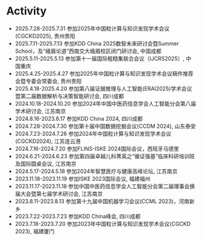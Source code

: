 # <i class="fas fa-cog fa-spin"></i> Activity
- 2025.7.28-2025.7.31 参加2025年中国粒计算与知识发现学术会议(CGCKD2025), 贵州贵阳
- 2025.7.11-2025.7.13 参加KDD China 2025数智未来研讨会暨Summer School，及“峨眉论道”西南交大峨眉校区闭门研讨会, 中国成都
- 2025.5.11-2025.5.13 参加第十一届国际粗糙集联合会议（IJCRS2025）, 中国重庆
- 2025.4.25-2025.4.27 参加2025年中国粒计算与知识发现学术会议稿件推荐会暨专委会常委会, 贵州贵阳
- 2025.4.18-2025.4.20 参加第八届证据推理与人工智能(ERAI2025)学术会议暨第二届数据解析与决策智能研讨会, 四川成都
- 2024.10.18-2024.10.20 参加2024年中国中医药信息学会人工智能分会第八届学术研讨会, 江苏南京
- 2024.8.16-2023.8.17 参加KDD China 2024, 四川成都
- 2024.7.28-2024.7.30 参加第十届中国数据挖掘会议(CCDM 2024), 山东泰安
- 2024.7.23-2024.7.26 参加2024年中国粒计算与知识发现学术会议(CGCKD2024), 江苏连云港
- 2024.7.16-2024.7.20 参加FLINS-ISKE 2024国际会议，西班牙马德里
- 2024.6.21-2024.6.23 参加第四届卓越儿科菁英之“循证强基”临床科研培训班及国际圆桌会议, 江苏南京
- 2024.5.17-2024.5.18 参加2024年智慧医疗与健康高峰论坛, 江苏南京
- 2023.11.18-2023.11.19 参加ISKE 2023国际会议, 福建福州
- 2023.11.17-2023.11.18 参加中国中医药信息学会人工智能分会第二届理事会换届大会暨第七届学术研讨会, 江苏南京
- 2023.8.11-2023.8.13 参加第十九届中国机器学习会议(CCML 2023)，河南新乡
- 2023.7.22-2023.7.23 参加KDD China峰会, 四川成都
- 2023.7.18-2023.7.20 参加2023年中国粒计算与知识发现学术会议(CGCKD 2023), 福建厦门
 

